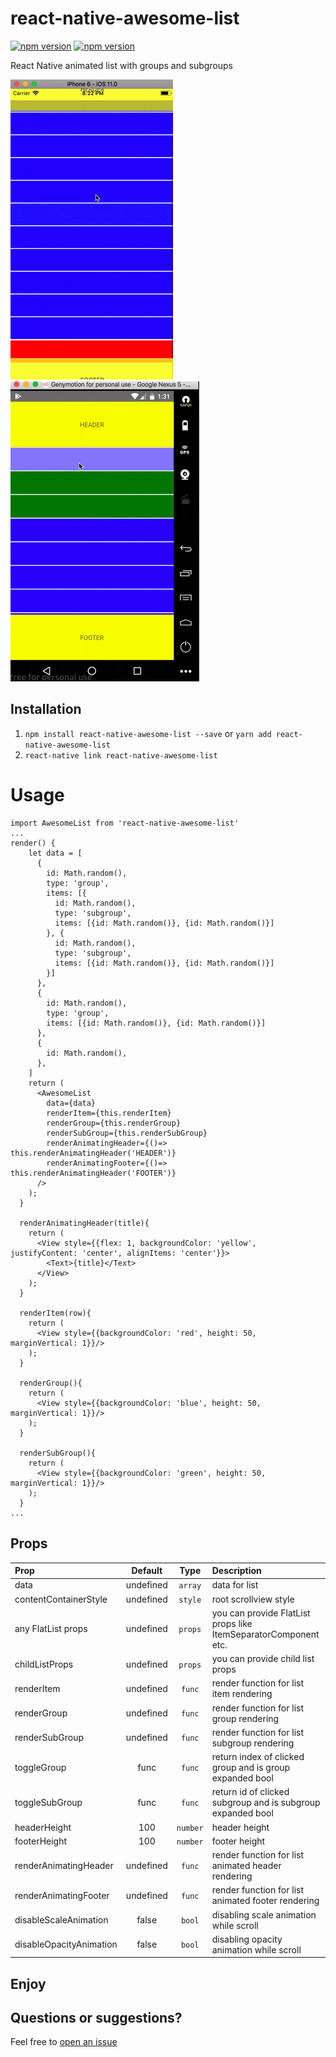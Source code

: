 # react-native-awesome-list
[![npm version](http://img.shields.io/npm/v/react-native-awesome-list.svg?style=flat-square)](https://npmjs.org/package/react-native-awesome-list "View this project on npm")
[![npm version](http://img.shields.io/npm/dm/react-native-awesome-list.svg?style=flat-square)](https://npmjs.org/package/react-native-awesome-list "View this project on npm")

React Native animated list with groups and subgroups

![](./src/AwesomeListIos.gif)
![](./src/AwesomeListAndroid.gif)
## Installation
1. `npm install react-native-awesome-list --save` or `yarn add react-native-awesome-list`
2. `react-native link react-native-awesome-list`

# Usage
```
import AwesomeList from 'react-native-awesome-list'
...
render() {
    let data = [
      {
        id: Math.random(),
        type: 'group',
        items: [{
          id: Math.random(),
          type: 'subgroup',
          items: [{id: Math.random()}, {id: Math.random()}]
        }, {
          id: Math.random(),
          type: 'subgroup',
          items: [{id: Math.random()}, {id: Math.random()}]
        }]
      },
      {
        id: Math.random(),
        type: 'group',
        items: [{id: Math.random()}, {id: Math.random()}]
      },
      {
        id: Math.random(),
      },
    ]
    return (
      <AwesomeList
        data={data}
        renderItem={this.renderItem}
        renderGroup={this.renderGroup}
        renderSubGroup={this.renderSubGroup}
        renderAnimatingHeader={()=> this.renderAnimatingHeader('HEADER')}
        renderAnimatingFooter={()=> this.renderAnimatingHeader('FOOTER')}
      />
    );
  }

  renderAnimatingHeader(title){
    return (
      <View style={{flex: 1, backgroundColor: 'yellow', justifyContent: 'center', alignItems: 'center'}}>
        <Text>{title}</Text>
      </View>
    );
  }

  renderItem(row){
    return (
      <View style={{backgroundColor: 'red', height: 50, marginVertical: 1}}/>
    );
  }

  renderGroup(){
    return (
      <View style={{backgroundColor: 'blue', height: 50, marginVertical: 1}}/>
    );
  }
  
  renderSubGroup(){
    return (
      <View style={{backgroundColor: 'green', height: 50, marginVertical: 1}}/>
    );
  }
...
```
## Props

| Prop  | Default  | Type | Description |
| :------------ |:---------------:| :---------------:| :-----|
| data | undefined | `array` | data for list |
| contentContainerStyle | undefined | `style` | root scrollview style |
| any FlatList props | undefined | `props` | you can provide FlatList props like ItemSeparatorComponent etc. |
| childListProps | undefined | `props` | you can provide child list props |
| renderItem | undefined | `func` | render function for list item rendering |
| renderGroup | undefined | `func` | render function for list group rendering |
| renderSubGroup | undefined | `func` | render function for list subgroup rendering |
| toggleGroup | func | `func` | return index of clicked group and is group expanded bool|
| toggleSubGroup | func | `func` | return id of clicked subgroup and is subgroup expanded bool |
| headerHeight | 100 | `number` | header height |
| footerHeight | 100 | `number` | footer height |
| renderAnimatingHeader | undefined | `func` | render function for list animated header rendering |
| renderAnimatingFooter | undefined | `func` | render function for list animated footer rendering |
| disableScaleAnimation | false | `bool` | disabling scale animation while scroll |
| disableOpacityAnimation | false | `bool` | disabling opacity animation while scroll |

## Enjoy

## Questions or suggestions?

Feel free to [open an issue](https://github.com/ArtemKosiakevych/react-native-awesome-list/issues)


